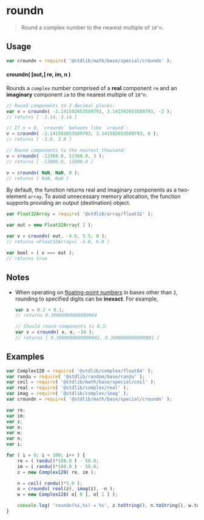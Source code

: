 <!--

@license Apache-2.0

Copyright (c) 2018 The Stdlib Authors.

Licensed under the Apache License, Version 2.0 (the "License");
you may not use this file except in compliance with the License.
You may obtain a copy of the License at

   http://www.apache.org/licenses/LICENSE-2.0

Unless required by applicable law or agreed to in writing, software
distributed under the License is distributed on an "AS IS" BASIS,
WITHOUT WARRANTIES OR CONDITIONS OF ANY KIND, either express or implied.
See the License for the specific language governing permissions and
limitations under the License.

-->

# roundn

> Round a complex number to the nearest multiple of `10^n`.

<section class="usage">

## Usage

```javascript
var croundn = require( '@stdlib/math/base/special/croundn' );
```

#### croundn( \[out,] re, im, n )

Rounds a `complex` number comprised of a **real** component `re` and an **imaginary** component `im` to the nearest multiple of `10^n`.

```javascript
// Round components to 2 decimal places:
var v = croundn( -3.141592653589793, 3.141592653589793, -2 );
// returns [ -3.14, 3.14 ]

// If n = 0, `croundn` behaves like `cround`:
v = croundn( -3.141592653589793, 3.141592653589793, 0 );
// returns [ -3.0, 3.0 ]

// Round components to the nearest thousand:
v = croundn( -12368.0, 12368.0, 3 );
// returns [ -12000.0, 12000.0 ]

v = croundn( NaN, NaN, 0 );
// returns [ NaN, NaN ]
```

By default, the function returns real and imaginary components as a two-element `array`. To avoid unnecessary memory allocation, the function supports providing an output (destination) object.

```javascript
var Float32Array = require( '@stdlib/array/float32' );

var out = new Float32Array( 2 );

var v = croundn( out, -4.6, 5.5, 0 );
// returns <Float32Array>[ -5.0, 6.0 ]

var bool = ( v === out );
// returns true
```

</section>

<!-- /.usage -->

<section class="notes">

## Notes

-   When operating on [floating-point numbers][ieee754] in bases other than `2`, rounding to specified digits can be **inexact**. For example,

    ```javascript
    var x = 0.2 + 0.1;
    // returns 0.30000000000000004

    // Should round components to 0.3:
    var v = croundn( x, x, -16 );
    // returns [ 0.3000000000000001, 0.3000000000000001 ]
    ```

</section>

<!-- /.notes -->

<section class="examples">

## Examples

<!-- eslint no-undef: "error" -->

```javascript
var Complex128 = require( '@stdlib/complex/float64' );
var randu = require( '@stdlib/random/base/randu' );
var ceil = require( '@stdlib/math/base/special/ceil' );
var real = require( '@stdlib/complex/real' );
var imag = require( '@stdlib/complex/imag' );
var croundn = require( '@stdlib/math/base/special/croundn' );

var re;
var im;
var z;
var o;
var w;
var n;
var i;

for ( i = 0; i < 100; i++ ) {
    re = ( randu()*100.0 ) - 50.0;
    im = ( randu()*100.0 ) - 50.0;
    z = new Complex128( re, im );

    n = ceil( randu()*5.0 );
    o = croundn( real(z), imag(z), -n );
    w = new Complex128( o[ 0 ], o[ 1 ] );

    console.log( 'roundn(%s,%s) = %s', z.toString(), n.toString(), w.toString() );
}
```

</section>

<!-- /.examples -->

<section class="links">

[ieee754]: https://en.wikipedia.org/wiki/IEEE_754-1985

</section>

<!-- /.links -->
